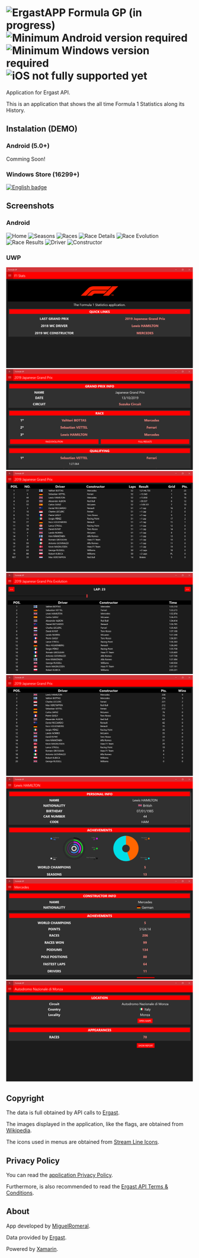 # <img alt='ErgastAPP' src='https://raw.githubusercontent.com/miguelromeral/ErgastAPP/master/ErgastAPP/ErgastAPP/ErgastApp.ico' height="35" width="auto" /> Formula GP (in progress) ![Minimum Android version required](https://img.shields.io/badge/android-5.0-green) ![Minimum Windows version required](https://img.shields.io/badge/Windows-16299-green) ![iOS not fully supported yet](https://img.shields.io/badge/iOS-7-red)

Application for Ergast API.

This is an application that shows the all time Formula 1 Statistics along its History.

## Instalation (DEMO)

### Android (5.0+)

Comming Soon!

### Windows Store (16299+)

<a href='//www.microsoft.com/store/apps/9N739RJ76595?cid=storebadge&ocid=badge'><img src='https://assets.windowsphone.com/85864462-9c82-451e-9355-a3d5f874397a/English_get-it-from-MS_InvariantCulture_Default.png' alt='English badge' style='width: 142px; height: 52px;'/></a>

## Screenshots

### Android

![Home](https://github.com/miguelromeral/ErgastAPP/blob/master/Screenshots/Android/Home.png)
![Seasons](https://github.com/miguelromeral/ErgastAPP/blob/master/Screenshots/Android/Seasons.png)
![Races](https://github.com/miguelromeral/ErgastAPP/blob/master/Screenshots/Android/Races.png)
![Race Details](https://github.com/miguelromeral/ErgastAPP/blob/master/Screenshots/Android/RaceDetails.png)
![Race Evolution](https://github.com/miguelromeral/ErgastAPP/blob/master/Screenshots/Android/RaceEvolution.png)
![Race Results](https://github.com/miguelromeral/ErgastAPP/blob/master/Screenshots/Android/RaceResults.png)
![Driver](https://github.com/miguelromeral/ErgastAPP/blob/master/Screenshots/Android/Driver.png)
![Constructor](https://github.com/miguelromeral/ErgastAPP/blob/master/Screenshots/Android/Constructor.png)

### UWP

![Home](https://github.com/miguelromeral/ErgastAPP/blob/master/Screenshots/UWP/Home.png)
![Race Details](https://github.com/miguelromeral/ErgastAPP/blob/master/Screenshots/UWP/race.png)
![Race Results](https://github.com/miguelromeral/ErgastAPP/blob/master/Screenshots/UWP/results.png)
![Race Evolution](https://github.com/miguelromeral/ErgastAPP/blob/master/Screenshots/UWP/evolution.png)
![Race Standings](https://github.com/miguelromeral/ErgastAPP/blob/master/Screenshots/UWP/standings.png)
![Driver](https://github.com/miguelromeral/ErgastAPP/blob/master/Screenshots/UWP/driver.png)
![Constructor](https://github.com/miguelromeral/ErgastAPP/blob/master/Screenshots/UWP/constructor.png)
![Circuit](https://github.com/miguelromeral/ErgastAPP/blob/master/Screenshots/UWP/circuit.png)

## Copyright

The data is full obtained by API calls to [Ergast](https://ergast.com/mrd/).

The images displayed in the application, like the flags, are obtained from [Wikipedia](https://en.wikipedia.org/wiki/Main_Page).

The icons used in menus are obtained from [Stream Line Icons](https://app.streamlineicons.com/).

## Privacy Policy

You can read the [application Privacy Policy](https://github.com/miguelromeral/ErgastAPP/blob/master/PRIVACY-POLICY.md).

Furthermore, is also recommended to read the [Ergast API Terms & Conditions](https://ergast.com/mrd/terms/).

## About

App developed by [MiguelRomeral](https://www.linkedin.com/in/miguelromeral/).

Data provided by [Ergast](https://ergast.com/mrd/).

Powered by [Xamarin](https://dotnet.microsoft.com/apps/xamarin).
